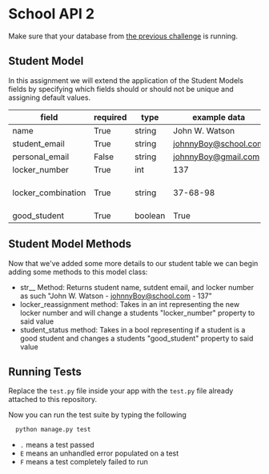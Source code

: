 
# School API 2
Make sure that your database from [the previous challenge](https://github.com/echoplatoonew/school-api-1) is running.

## Student Model
In this assignment we will extend the application of the Student Models fields by specifying which fields should or should not be unique and assigning default values.

| field            | required |type |example data  | unique | default |
| ----------------- | -----|-------|------------- | --------| ------- |
| name | True |string | John W. Watson | False | None |
| student_email | True | string | johnnyBoy@school.com | True | None |
| personal_email | False | string | johnnyBoy@gmail.com | True | None |
| locker_number | True |int |137 | True | 110 |
| locker_combination | True |string |37-68-98 | False | "12-12-12"|
| good_student | True |boolean | True | False | True |


## Student Model Methods

Now that we've added some more details to our student table we can begin adding some methods to this model class:

- str__ Method:    Returns student name, sutdent email, and locker number as such "John W. Watson - johnnyBoy@school.com - 137"
- locker_reassignment method: Takes in an int representing the new locker number and will change a students "locker_number" property to said value
- student_status method: Takes in a bool representing if a student is a good student and changes a students "good_student" property to said value


## Running Tests

Replace the `test.py` file inside your app with the `test.py` file already attached to this repository. 

Now you can run the test suite by typing the following

```bash
  python manage.py test
```

- `.` means a test passed
- `E` means an unhandled error populated on a test
- `F` means a test completely failed to run
